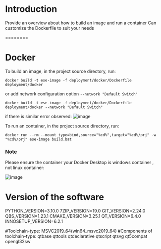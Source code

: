 # Introduction
Provide an overview about how to build an image and run a container
Can customize the Dockerfile to suit your needs

========

# Docker

To build an image, in the project source directory, run:

```
docker build -t ese-image -f deployment/docker/Dockerfile deployment/docker
```
or add network configuration option `--network "Default Switch"` 
```
docker build -t ese-image -f deployment/docker/Dockerfile deployment/docker --network "Default Switch"  
```  
if there is similar error observed: 
![image](https://user-images.githubusercontent.com/13127756/210039572-d51f58bb-8187-413b-af83-7ad4d556d76c.png)


To run an container, in the project source directory, run:

```
docker run --rm --mount type=bind,source="%cd%",target="%cd%/prj" -w "%cd%/prj" ese-image build.bat
```

### Note
Please ensure the container your Docker Desktop is windows container , not linux container:  

![image](https://user-images.githubusercontent.com/13127756/210039718-79e71338-e981-4b69-ae28-f8e8047efc95.png)



# Version of the software
PYTHON_VERSION=3.10.0
7ZIP_VERSION=19.0
GIT_VERSION=2.24.0
QBS_VERSION=1.23.1
CMAKE_VERSION=3.25.1
QT_VERSION=6.4.0
INNOSETUP_VERSION=6.2.1

#Toolchain-type:
MSVC2019_64(win64_msvc2019_64)
#Components of toolchain-type: 
qtbase qttools qtdeclarative qtscript qtsvg qt5compat opengl32sw
